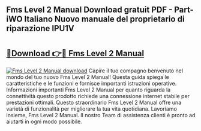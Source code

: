 ## Fms Level 2 Manual Download gratuit PDF - Part-iWO Italiano Nuovo manuale del proprietario di riparazione lPU1V

# <h2><a href="http://dfb0k40.blite.top/?on=Fms+Level+2+Manual">🔗Download 👉🔴 Fms Level 2 Manual</a></h2>

[![Fms Level 2 Manual download](https://i.imgur.com/lujVjoI.png)](http://dfb0k40.blite.top/?on=Fms+Level+2+Manual)
Capire il tuo compagno benvenuto nel mondo del tuo nuovo Fms Level 2 Manual! Questa guida spiega le caratteristiche e le funzioni e fornisce importanti istruzioni operative. Informazioni importanti Fms Level 2 Manual per quanto riguarda la connettività questo prodotto richiede una connessione internet stabile per prestazioni ottimali. Questo straordinario Fms Level 2 Manual offre una varietà di funzionalità per migliorare la tua vita quotidiana. Lavoriamo insieme, Fms Level 2 Manual. Il nostro Team di assistenza clienti è pronto ad aiutarti in ogni modo possibile.
